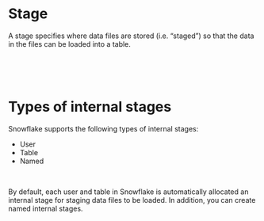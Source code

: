# Stage

A stage specifies where data files are stored (i.e. “staged”) so that the data in the files can be loaded into a table.

&nbsp;

&nbsp;

# Types of internal stages

Snowflake supports the following types of internal stages:

- User
- Table
- Named

&nbsp;

By default, each user and table in Snowflake is automatically allocated an internal stage for staging data files to be loaded. In addition, you can create named internal stages.



&nbsp;
